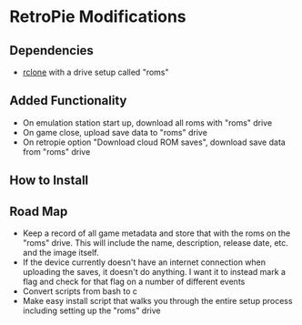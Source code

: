 # RetroPie Modifications

## Dependencies
- [rclone](https://rclone.org/) with a drive setup called "roms"

## Added Functionality
- On emulation station start up, download all roms with "roms" drive
- On game close, upload save data to "roms" drive
- On retropie option "Download cloud ROM saves", download save data from "roms" drive

## How to Install

## Road Map
- Keep a record of all game metadata and store that with the roms on the "roms" drive. This will include the name, description, release date, etc. and the image itself.
- If the device currently doesn't have an internet connection when uploading the saves, it doesn't do anything. I want it to instead mark a flag and check for that flag on a number of different events
- Convert scripts from bash to c
- Make easy install script that walks you through the entire setup process including setting up the "roms" drive
